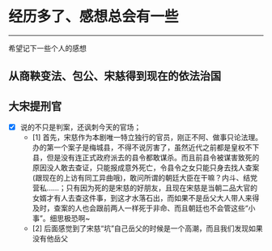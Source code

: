 # 经历多了、感想总会有一些

------

希望记下一些个人的感想

## 从商鞅变法、包公、宋慈得到现在的依法治国

## 大宋提刑官
- [x] 说的不只是判案，还讽刺今天的官场；
	- [1] 首先，宋慈作为本剧唯一特立独行的官员，刚正不阿、做事只论法理。办的第一个案子是梅城县，不得不说厉害了，虽然近代之前都是皇权不下县，但是没有连正式政府派去的县令都敢谋杀。而且前县令被谋害致死的原因没人敢去查证，只能报成意外死亡，令县令之女只能只身去找人查案(跟现在的上访有同工异曲哦)，敢问所谓的朝廷大臣在干嘛？内斗、结党营私......；只有因为死的是宋慈的好朋友，且现在宋慈是当朝二品大官的女婿才有人去查这件事，到这才水落石出，而如果不是岳父大人带人来得及时，查案的人也会跟前两人一样死于非命、而且朝廷也不会管这些“小事”。细思极恐啊~
	- [2] 后面感觉到了宋慈“坑”自己岳父的时候是一个高潮，而且我们发现如果没有他岳父